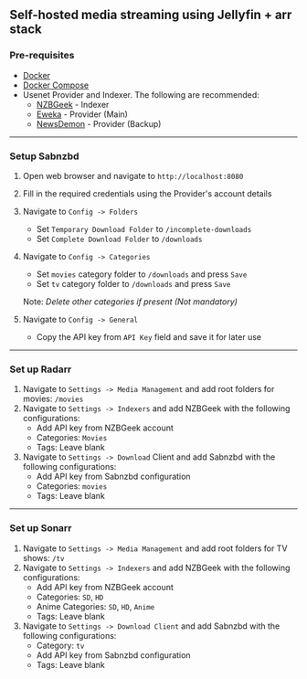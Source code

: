 ## Self-hosted media streaming using Jellyfin + arr stack

### Pre-requisites
- [Docker](https://docs.docker.com/get-docker/)
- [Docker Compose](https://docs.docker.com/compose/install/)
- Usenet Provider and Indexer. The following are recommended:
    * [NZBGeek](https://nzbgeek.info/register) - Indexer
    * [Eweka](https://www.eweka.nl/en) - Provider (Main)
    * [NewsDemon](https://www.newsdemon.com/) - Provider (Backup)

___

### Setup Sabnzbd

1. Open web browser and navigate to `http://localhost:8080`
2. Fill in the required credentials using the Provider's account details
3. Navigate to `Config -> Folders`
    * Set `Temporary Download Folder` to `/incomplete-downloads`
    * Set `Complete Download Folder` to `/downloads`
4. Navigate to `Config -> Categories`
    * Set `movies` category folder to `/downloads` and press `Save`
    * Set `tv` category folder to `/downloads` and press `Save`

    Note: _Delete other categories if present (Not mandatory)_
5. Navigate to `Config -> General`
    * Copy the API key from `API Key` field and save it for later use

---

### Set up Radarr

1. Navigate to `Settings -> Media Management` and add root folders for movies: `/movies`
2. Navigate to `Settings -> Indexers` and add NZBGeek with the following configurations:
    * Add API key from NZBGeek account
    * Categories: `Movies`
    * Tags: Leave blank
3. Navigate to `Settings -> Download` Client and add Sabnzbd with the following configurations:
    * Add API key from Sabnzbd configuration
    * Categories: `movies`
    * Tags: Leave blank

___

### Set up Sonarr

1. Navigate to `Settings -> Media Management` and add root folders for TV shows: `/tv`
2. Navigate to `Settings -> Indexers` and add NZBGeek with the following configurations:
    * Add API key from NZBGeek account
    * Categories: `SD`, `HD`
    * Anime Categories: `SD`, `HD`, `Anime`
    * Tags: Leave blank
3. Navigate to `Settings -> Download Client` and add Sabnzbd with the following configurations:
    * Category: `tv`
    * Add API key from Sabnzbd configuration
    * Tags: Leave blank
